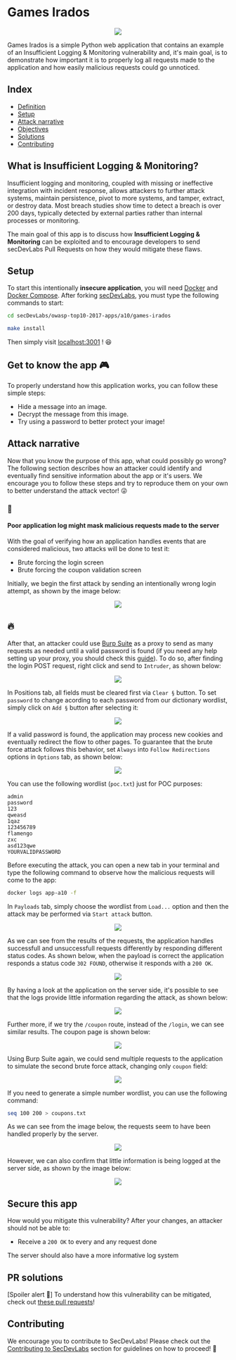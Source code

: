 # Games Irados

<p align="center">
    <img src="images/gamesirados-banner.png"/>
</p>

Games Irados is a simple Python web application that contains an example of an Insufficient Logging & Monitoring vulnerability and, it's main goal, is to demonstrate how important it is to properly log all requests made to the application and how easily malicious requests could go unnoticed.

## Index

- [Definition](#what-is-insufficient-logging-&-monitoring)
- [Setup](#setup)
- [Attack narrative](#attack-narrative)
- [Objectives](#secure-this-app)
- [Solutions](#pr-solutions)
- [Contributing](#contributing)

## What is Insufficient Logging & Monitoring?

Insufficient logging and monitoring, coupled with missing or ineffective integration with incident response, allows attackers to further attack systems, maintain persistence, pivot to more systems, and tamper, extract, or destroy data. Most breach studies show time to detect a breach is over 200 days, typically detected by external parties rather than internal processes or monitoring.

The main goal of this app is to discuss how **Insufficient Logging & Monitoring** can be exploited and to encourage developers to send secDevLabs Pull Requests on how they would mitigate these flaws.

## Setup

To start this intentionally **insecure application**, you will need [Docker][Docker Install] and [Docker Compose][Docker Compose Install]. After forking [secDevLabs](https://github.com/globocom/secDevLabs), you must type the following commands to start:

```sh
cd secDevLabs/owasp-top10-2017-apps/a10/games-irados
```

```sh
make install
```

Then simply visit [localhost:3001][App] ! 😆

## Get to know the app 🎮

To properly understand how this application works, you can follow these simple steps:

- Hide a message into an image.
- Decrypt the message from this image.
- Try using a password to better protect your image!

## Attack narrative

Now that you know the purpose of this app, what could possibly go wrong? The following section describes how an attacker could identify and eventually find sensitive information about the app or it's users. We encourage you to follow these steps and try to reproduce them on your own to better understand the attack vector! 😜

### 👀

#### Poor application log might mask malicious requests made to the server

With the goal of verifying how an application handles events that are considered malicious, two attacks will be done to test it:
* Brute forcing the login screen
* Brute forcing the coupon validation screen

Initially, we begin the first attack by sending an intentionally wrong login attempt, as shown by the image below:

<p align="center">
    <img src="images/attack1.png"/>
</p>

## 🔥

After that, an attacker could use [Burp Suite] as a proxy to send as many requests as needed until a valid password is found (if you need any help setting up your proxy, you should check this [guide](https://support.portswigger.net/customer/portal/articles/1783066-configuring-firefox-to-work-with-burp)). To do so, after finding the login POST request, right click and send to `Intruder`, as shown below:

<p align="center">
    <img src="images/attack9.png"/>
</p>

In Positions tab, all fields must be cleared first via `Clear §` button. To set `password` to change acording to each password from our dictionary wordlist, simply click on `Add §` button after selecting it:

<p align="center">
    <img src="images/attack2.png"/>
</p>

If a valid password is found, the application may process new cookies and eventually redirect the flow to other pages. To guarantee that the brute force attack follows this behavior, set `Always` into `Follow Redirections` options in `Options` tab, as shown below:

<p align="center">
    <img src="images/attack10.png"/>
</p>

You can use the following wordlist (`poc.txt`) just for POC purposes:

```
admin
password
123
qweasd
1qaz
123456789
flamengo
zxc
asd123qwe
YOURVALIDPASSWORD
```

Before executing the attack, you can open a new tab in your terminal and type the following command to observe how the malicious requests will come to the app:

```sh
docker logs app-a10 -f
```

In `Payloads` tab, simply choose the wordlist from `Load...` option and then the attack may be performed via `Start attack` button. 

<p align="center">
    <img src="images/attack11.png"/>
</p>

As we can see from the results of the requests, the application handles successfull and unsuccessfull requests differently by responding different status codes. As shown below, when the payload is correct the application responds a status code `302 FOUND`, otherwise it responds with a `200 OK`.

<p align="center">
    <img src="images/attack3.png"/>
</p>

By having a look at the application on the server side, it's possible to see that the logs provide little information regarding the attack, as shown below:

<p align="center">
    <img src="images/attack4.png"/>
</p>

Further more, if we try the `/coupon` route, instead of the `/login`, we can see similar results. The coupon page is shown below:

<p align="center">
    <img src="images/attack5.png"/>
</p>

Using Burp Suite again, we could send multiple requests to the application to simulate the second brute force attack, changing only `coupon` field:

<p align="center">
    <img src="images/attack6.png"/>
</p>

If you need to generate a simple number wordlist, you can use the following command:

```sh
seq 100 200 > coupons.txt
```

As we can see from the image below, the requests seem to have been handled properly by the server.

<p align="center">
    <img src="images/attack7.png"/>
</p>

However, we can also confirm that little information is being logged at the server side, as shown by the image below:

<p align="center">
    <img src="images/attack8.png"/>
</p>

## Secure this app

How would you mitigate this vulnerability? After your changes, an attacker should not be able to:

* Receive a `200 OK` to every and any request done

The server should also have a more informative log system

## PR solutions

[Spoiler alert 🚨] To understand how this vulnerability can be mitigated, check out [these pull requests](https://github.com/globocom/secDevLabs/pulls?q=is%3Apr+label%3A%22mitigation+solution+%F0%9F%94%92%22+label%3AGamesIrados.com)!

## Contributing

We encourage you to contribute to SecDevLabs! Please check out the [Contributing to SecDevLabs](../../../docs/CONTRIBUTING.md) section for guidelines on how to proceed! 🎉

[Docker Install]:  https://docs.docker.com/install/
[Docker Compose Install]: https://docs.docker.com/compose/install/
[App]: http://localhost:3001
[secDevLabs]: https://github.com/globocom/secDevLabs
[2]:https://github.com/globocom/secDevLabs/tree/master/owasp-top10-2017-apps/a10/games-irados
[Burp Suite]: https://portswigger.net/burp

